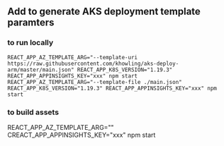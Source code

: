 
## Add to generate AKS deployment template paramters

### to run locally

```
REACT_APP_AZ_TEMPLATE_ARG="--template-uri https://raw.githubusercontent.com/khowling/aks-deploy-arm/master/main.json" REACT_APP_K8S_VERSION="1.19.3" REACT_APP_APPINSIGHTS_KEY="xxx" npm start
REACT_APP_AZ_TEMPLATE_ARG="--template-file ./main.json" REACT_APP_K8S_VERSION="1.19.3" REACT_APP_APPINSIGHTS_KEY="xxx" npm start
```

### to build assets

REACT_APP_AZ_TEMPLATE_ARG="" CREACT_APP_APPINSIGHTS_KEY="xxx" npm start